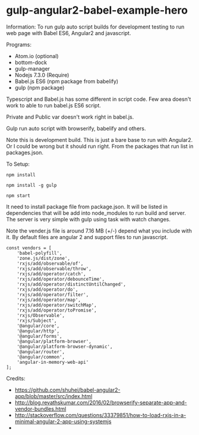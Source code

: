 # gulp-angular2-babel-example-hero

Information: To run gulp auto script builds for development testing to run web page with Babel ES6, Angular2 and javascript.

Programs:
 * Atom.io (optional)
  * bottom-dock
  * gulp-manager
 * Nodejs 7.3.0 (Require)
  * Babel.js ES6 (npm package from babelify)
  * gulp (npm package)

Typescript and Babel.js has some different in script code. Few area doesn't work to able to run babel.js ES6 script.

Private and Public var doesn't work right in babel.js.

Gulp run auto script with browserify, babelify and others.

Note this is development build. This is just a bare base to run with Angular2. Or I could be wrong but it should run right. From the packages that run list in packages.json.

To Setup:

```
npm install

npm install -g gulp

npm start
```

It need to install package file from package.json. It will be listed in dependencies that will be add into node_modules to run build and server. The server is very simple with gulp using task with watch changes.

Note the vender.js file is around 7.16 MB (+/-) depend what you include with it. By default files are angular 2 and support files to run javascript.

```
const vendors = [
    'babel-polyfill',
    'zone.js/dist/zone',
    'rxjs/add/observable/of',
    'rxjs/add/observable/throw',
    'rxjs/add/operator/catch',
    'rxjs/add/operator/debounceTime',
    'rxjs/add/operator/distinctUntilChanged',
    'rxjs/add/operator/do',
    'rxjs/add/operator/filter',
    'rxjs/add/operator/map',
    'rxjs/add/operator/switchMap',
    'rxjs/add/operator/toPromise',
    'rxjs/Observable',
    'rxjs/Subject',
    '@angular/core',
    '@angular/http',
    '@angular/forms',
    '@angular/platform-browser',
    '@angular/platform-browser-dynamic',
    '@angular/router',
    '@angular/common',
    'angular-in-memory-web-api'
];
```

Credits:
 * https://github.com/shuhei/babel-angular2-app/blob/master/src/index.html
 * http://blog.revathskumar.com/2016/02/browserify-separate-app-and-vendor-bundles.html
 * http://stackoverflow.com/questions/33379851/how-to-load-rxjs-in-a-minimal-angular-2-app-using-systemjs
 *
 
 
 
